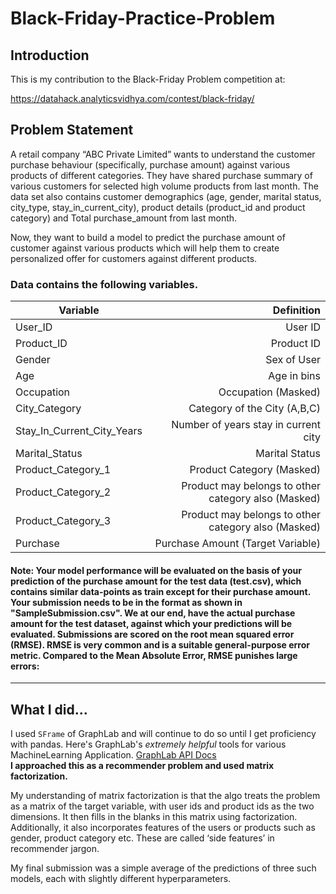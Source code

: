 # Black-Friday-Practice-Problem

## Introduction

This is my contribution to the Black-Friday Problem competition at:

https://datahack.analyticsvidhya.com/contest/black-friday/

## Problem Statement
A retail company “ABC Private Limited” wants to understand the customer purchase behaviour (specifically, purchase amount) against various products of different categories. They have shared purchase summary of various customers for selected high volume products from last month.
The data set also contains customer demographics (age, gender, marital status, city_type, stay_in_current_city), product details (product_id and product category) and Total purchase_amount from last month.

Now, they want to build a model to predict the purchase amount of customer against various products which will help them to create personalized offer for customers against different products.

### Data contains the following variables.
| Variable |	Definition |
|----------|------------:|
| User_ID | User ID |
| Product_ID | Product ID |
| Gender	| Sex of User |
| Age	| Age in bins |
| Occupation	| Occupation (Masked) |
| City_Category	| Category of the City (A,B,C) |
| Stay_In_Current_City_Years	| Number of years stay in current city |
| Marital_Status	| Marital Status |
| Product_Category_1	| Product Category (Masked) |
| Product_Category_2	| Product may belongs to other category also (Masked) |
| Product_Category_3	| Product may belongs to other category also (Masked) |
| Purchase	| Purchase Amount (Target Variable) |

#### Note: Your model performance will be evaluated on the basis of your prediction of the purchase amount for the test data (test.csv), which contains similar data-points as train except for their purchase amount. Your submission needs to be in the format as shown in "SampleSubmission.csv". We at our end, have the actual purchase amount for the test dataset, against which your predictions will be evaluated. Submissions are scored on the root mean squared error (RMSE). RMSE is very common and is a suitable general-purpose error metric. Compared to the Mean Absolute Error, RMSE punishes large errors:

<hr>

## What I did...

I used <code>SFrame</code> of GraphLab and will continue to do so until I get proficiency with pandas. Here's GraphLab's _extremely helpful_ 
tools for various MachineLearning Application. 
[GraphLab API Docs](https://turi.com/products/create/docs/graphlab.toolkits.html)<br>
__I approached this as a recommender problem and used matrix factorization.__

My understanding of matrix factorization is that the algo treats the problem as a matrix of the target variable, with user ids and product ids as the two dimensions. It then fills in the blanks in this matrix using factorization. Additionally, it also incorporates features of the users or products such as gender, product category etc. These are called ‘side features’ in recommender jargon.

My final submission was a simple average of the predictions of three such models, each with slightly different hyperparameters.
